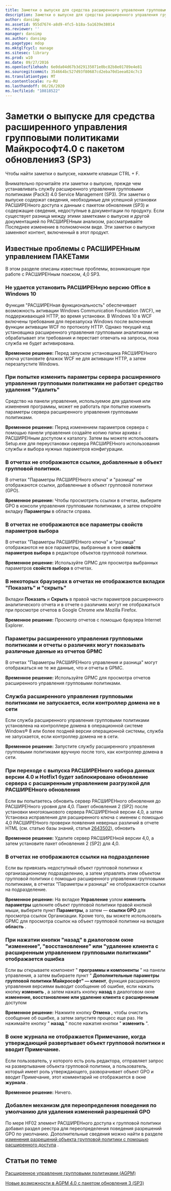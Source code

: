```yaml
---
title: Заметки о выпуске для средства расширенного управления групповыми политиками Майкрософт4.0 с пакетом обновления3 (SP3)
description: Заметки о выпуске для средства расширенного управления групповыми политиками Майкрософт4.0 с пакетом обновления3 (SP3)
author: dansimp
ms.assetid: 955d7674-a8d9-4fc5-b18a-5a1639e38014
ms.reviewer: ''
manager: dansimp
ms.author: dansimp
ms.pagetype: mdop
ms.mktglfcycl: manage
ms.sitesec: library
ms.prod: w10
ms.date: 09/27/2016
ms.openlocfilehash: 6e0da04d67b3d29135071e0bc82b8e01789e4e81
ms.sourcegitcommit: 354664bc527d93f80687cd2eba70d1eea024c7c3
ms.translationtype: MT
ms.contentlocale: ru-RU
ms.lasthandoff: 06/26/2020
ms.locfileid: "10818522"
---
```

# Заметки о выпуске для средства расширенного управления групповыми политиками Майкрософт4.0 с пакетом обновления3 (SP3)


Чтобы найти заметки о выпуске, нажмите клавиши CTRL + F.

Внимательно прочитайте эти заметки о выпуске, прежде чем устанавливать службу расширенного управления групповыми политиками (Pack3) 4.0 Service Management (SP3). Эти заметки о выпуске содержат сведения, необходимые для успешной установки РАСШИРЕНного доступа к данным с пакетом обновления (SP3) и содержащие сведения, недоступные в документации по продукту. Если существует разница между этими заметками о выпуске и другой документацией по РАСШИРЕНным анализом, рассматривайте Последнее изменение в полномочном виде. Эти заметки о выпуске заменяют контент, включенный в этот продукт.

## Известные проблемы с РАСШИРЕНным управлением ПАКЕТами


В этом разделе описаны известные проблемы, возникающие при работе с РАСШИРЕНным поиском, 4,0 SP3.

### Не удается установить РАСШИРЕНную версию Office в Windows 10

Функция "РАСШИРЕНная функциональность" обеспечивает возможность активации Windows Communication Foundation (WCF), не поддерживающей HTTP, во время установки. В Windows 10 в WCF включены требования для перезапуска Windows после включения функции активации WCF по протоколу HTTP. Однако текущий код установщика расширенного управления групповыми аналитиками не обрабатывает эти требования и перестает отвечать на запросы, пока служба не будет активирована.

**Временное решение:** Перед запуском установщика РАСШИРЕНного ключа установите флажок WCF не для активации HTTP, а затем перезапустите Windows.

### <a href="" id="control-panel-s--uninstall--tool-may-not-work-when-you-try-to-change-agpm-server-settings"></a>При попытке изменить параметры сервера расширенного управления групповыми политиками не работает средство удаления "Удалить"

Средство на панели управления, используемое для удаления или изменения программы, может не работать при попытке изменить параметры сервера расширенного управления групповыми политиками.

**Временное решение:** Перед изменением параметров сервера с помощью панели управления создайте копию папки архива с РАСШИРЕНным доступом к каталогу. Затем вы можете использовать Setup.exe для переустановки сервера РАСШИРЕНного использования службы и выбора нужных параметров конфигурации.

### В отчетах не отображаются ссылки, добавленные в объект групповой политики.

В отчетах "Параметры РАСШИРЕНного ключа" и "разница" не отображаются ссылки, добавленные в объект групповой политики (GPO).

**Временное решение:** Чтобы просмотреть ссылки в отчетах, выберите GPO в консоли управления групповыми политиками, а затем откройте вкладку **Параметры** в области справа.

### В отчетах не отображаются все параметры свойств параметров выбора

В отчетах "Параметры РАСШИРЕНного ключа" и "разница" отображаются не все параметры, выбранные в окне **свойств параметров выбора** в редакторе объектов групповой политики.

**Временное решение:** Используйте GPMC для просмотра выбранных параметров **свойств выбора** в отчетах.

### В некоторых браузерах в отчетах не отображаются вкладки "Показать" и "скрыть"

Вкладки **Показать** и **Скрыть** в правой части параметров расширенного аналитического отчета и в отчете о различиях могут не отображаться при просмотре отчетов в Google Chrome или Mozilla Firefox.

**Временное решение:** Просмотр отчетов с помощью браузера Internet Explorer.

### Параметры расширенного управления групповыми политиками и отчеты о различиях могут показывать различные данные из отчетов GPMC

В отчетах "Параметры РАСШИРЕНного управления и разница" могут отображаться не те же данные, что и отчеты в GPMC.

**Временное решение:** Используйте GPMC для просмотра отчетов расширенного управления групповыми политиками.

### Служба расширенного управления групповыми политиками не запускается, если контроллер домена не в сети

Если служба расширенного управления групповыми политиками установлена на контроллере домена в операционной системе Windows® 8 или более поздней версии операционной системы, служба не запускается, если контроллер домена не в сети.

**Временное решение:** Запустите службу расширенного управления групповыми политиками вручную после того, как контроллер домена в сети.

### При переходе с выпуска РАСШИРЕНного набора данных версии 4.0 и Hotfix1 будет заблокировано обновление сервера с расширенным управлением разгрузкой для РАСШИРЕНного обновления

Если вы попытаетесь обновить сервер РАСШИРЕНного обновления до РАСШИРЕНного уровня для 4,0. Пакет обновления 2 (SP2) после установки многоязыкового сервера РАСШИРЕНной версии 4,0, а затем Установка исправления для расширенного ключа с именем с помощью 4,0 РАСШИРЕНного проверки появления неверных различий в отчете HTML (см. статью базы знаний, статья [2643502](https://go.microsoft.com/fwlink/?LinkId=254474)), обновить

**Временное решение:** Удалите сервер РАСШИРЕНной версии 4,0, а затем установите пакет обновления 2 (SP2) для 4,0.

### В отчетах не отображаются ссылки на подразделение

Если вы привязать недоступный объект групповой политики к организационному подразделению, а затем управлять этим объектом групповой политики с помощью расширенного управления групповыми политиками, в отчетах "Параметры и разница" не отображаются ссылки на подразделение.

**Временное решение:** На вкладке **Управление** узлом **изменить параметры** щелкните объект групповой политики правой кнопкой мыши, выберите пункт **Параметры**, а затем — **ссылки GPO** для просмотра ссылок Организации. Кроме того, вы можете использовать GPMC для просмотра ссылок на объект групповой политики на вкладке **область** .

### При нажатии кнопки "назад" в диалоговом окне "изменение", "восстановление" или "удаление клиента с расширенным управлением групповыми политиками" отображается ошибка

Если вы открываете компонент " **программы и компоненты** " на панели управления, а затем выбираете пункт " **Дополнительные параметры групповой политики Майкрософт" — клиент**, функция расширенного управления версиями выводит сообщение об ошибке, если нажать кнопку **изменить** , а затем нажать кнопку **назад** в диалоговом окне **изменение, восстановление или удаление клиента с расширенным** доступом

**Временное решение:** Нажмите кнопку **Отмена** , чтобы очистить сообщение об ошибке, а затем запустите процесс еще раз. Не нажимайте кнопку " **назад** " после нажатия кнопки " **изменить** ".

### В окне журнала не отображается Примечание, когда утверждающий развертывает объект групповой политики и вводит Примечание.

Если пользователь, у которого есть роль редактора, отправляет запрос на развертывание объекта групповой политики, а пользователь, который имеет роль утверждающего, разворачивает объект GPO и вводит Примечание, этот комментарий не отображается в окне **журнала** .

**Временное решение:** Ничего.

### Добавлен механизм для переопределения поведения по умолчанию для удаления изменений разрешений GPO

По мере HF02 элемент РАСШИРЕНного доступа к групповой политики добавил раздел реестра для переопределения поведения разрешений GPO по умолчанию. Дополнительные сведения можно найти в разделе [изменения разрешений объекта групповой политики с помощью расширенного доступа](https://support.microsoft.com/kb/3174540) .

## Статьи по теме


[Расширенное управление групповыми политиками (AGPM)](index.md)

[Новые возможности в AGPM 4.0 с пакетом обновления 3 (SP3)](whats-new-in-agpm-40-sp3.md)

 

 





